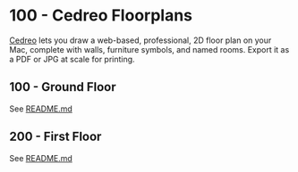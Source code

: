 # 100 - Cedreo Floorplans

[Cedreo](https://cedreo.com) lets you draw a web-based, professional, 2D floor plan on your Mac, complete with walls, furniture symbols, and named rooms. Export it as a PDF or JPG at scale for printing. 

## 100 - Ground Floor

See [README.md](./100/README.md)

## 200 - First Floor

See [README.md](./200/README.md)
